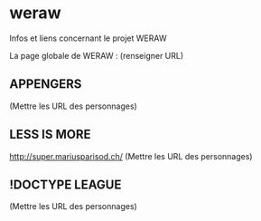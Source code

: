 # weraw

Infos et liens concernant le projet WERAW

La page globale de WERAW : (renseigner URL)

## APPENGERS

(Mettre les URL des personnages)

## LESS IS MORE
http://super.mariusparisod.ch/
(Mettre les URL des personnages)

## !DOCTYPE LEAGUE

(Mettre les URL des personnages)
